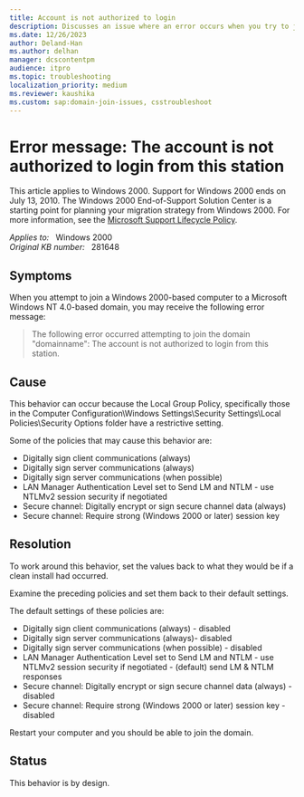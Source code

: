 ```yaml
---
title: Account is not authorized to login
description: Discusses an issue where an error occurs when you try to join a Windows 2000-based computer to a Microsoft Windows NT 4.0-based domain.
ms.date: 12/26/2023
author: Deland-Han
ms.author: delhan
manager: dcscontentpm
audience: itpro
ms.topic: troubleshooting
localization_priority: medium
ms.reviewer: kaushika
ms.custom: sap:domain-join-issues, csstroubleshoot
---
```

# Error message: The account is not authorized to login from this station

This article applies to Windows 2000. Support for Windows 2000 ends on July 13, 2010. The Windows 2000 End-of-Support Solution Center is a starting point for planning your migration strategy from Windows 2000. For more information, see the [Microsoft Support Lifecycle Policy](/lifecycle/).

_Applies to:_ &nbsp; Windows 2000  
_Original KB number:_ &nbsp; 281648

## Symptoms

When you attempt to join a Windows 2000-based computer to a Microsoft Windows NT 4.0-based domain, you may receive the following error message:

> The following error occurred attempting to join the domain "domainname": The account is not authorized to login from this station.

## Cause

This behavior can occur because the Local Group Policy, specifically those in the Computer Configuration\Windows Settings\Security Settings\Local Policies\Security Options folder have a restrictive setting.

Some of the policies that may cause this behavior are:

- Digitally sign client communications (always)
- Digitally sign server communications (always)
- Digitally sign server communications (when possible)
- LAN Manager Authentication Level set to Send LM and NTLM - use NTLMv2 session security if negotiated
- Secure channel: Digitally encrypt or sign secure channel data (always)
- Secure channel: Require strong (Windows 2000 or later) session key

## Resolution

To work around this behavior, set the values back to what they would be if a clean install had occurred.

Examine the preceding policies and set them back to their default settings.

The default settings of these policies are:

- Digitally sign client communications (always) - disabled
- Digitally sign server communications (always)- disabled
- Digitally sign server communications (when possible) - disabled
- LAN Manager Authentication Level set to Send LM and NTLM - use NTLMv2 session security if negotiated - (default) send LM & NTLM responses
- Secure channel: Digitally encrypt or sign secure channel data (always) - disabled
- Secure channel: Require strong (Windows 2000 or later) session key - disabled

Restart your computer and you should be able to join the domain.

## Status

This behavior is by design.

